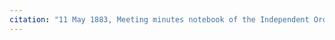 ```yaml
---
citation: "11 May 1883, Meeting minutes notebook of the Independent Order of Good Templars, High Bridge Lodge No. 296, Tompkins County History Center, Ithaca NY."
---
```



